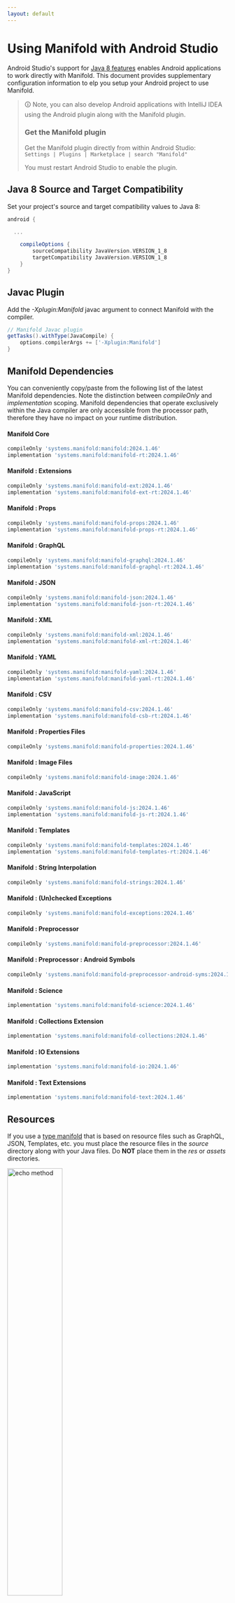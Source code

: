 ```yaml
---
layout: default
---
```


# Using Manifold with Android Studio

Android Studio's support for [Java 8 features](https://developer.android.com/studio/write/java8-support.html) enables
Android applications to work directly with Manifold. This document provides supplementary configuration information to
elp you setup your Android project to use Manifold.

>🛈 Note, you can also develop Android applications with IntelliJ IDEA using the Android plugin along with the Manifold
>plugin. 
>
>### Get the Manifold plugin
>Get the Manifold plugin directly from within Android Studio:
><br>
>`Settings | Plugins | Marketplace | search "Manifold"`
><br>
> 
>You must restart Android Studio to enable the plugin. 
 
## Java 8 Source and Target Compatibility 
Set your project's source and target compatibility values to Java 8:

```groovy
android {

  ...

    compileOptions {
        sourceCompatibility JavaVersion.VERSION_1_8
        targetCompatibility JavaVersion.VERSION_1_8
    }
}
```

## Javac Plugin
Add the *-Xplugin:Manifold* javac argument to connect Manifold with the compiler.

```groovy
// Manifold Javac plugin
getTasks().withType(JavaCompile) {
    options.compilerArgs += ['-Xplugin:Manifold']
}
```    

## Manifold Dependencies
You can conveniently copy/paste from the following list of the latest Manifold dependencies. Note the distinction
between *compileOnly* and *implementation* scoping. Manifold dependencies that operate exclusively within the
Java compiler are only accessible from the processor path, therefore they have no impact on your runtime distribution.

#### Manifold Core
```groovy
compileOnly 'systems.manifold:manifold:2024.1.46'
implementation 'systems.manifold:manifold-rt:2024.1.46'
```
#### Manifold : Extensions
```groovy
compileOnly 'systems.manifold:manifold-ext:2024.1.46'
implementation 'systems.manifold:manifold-ext-rt:2024.1.46'
```
#### Manifold : Props
```groovy
compileOnly 'systems.manifold:manifold-props:2024.1.46'
implementation 'systems.manifold:manifold-props-rt:2024.1.46'
```
#### Manifold : GraphQL
```groovy
compileOnly 'systems.manifold:manifold-graphql:2024.1.46'
implementation 'systems.manifold:manifold-graphql-rt:2024.1.46'
```
#### Manifold : JSON
```groovy
compileOnly 'systems.manifold:manifold-json:2024.1.46'
implementation 'systems.manifold:manifold-json-rt:2024.1.46'
```
#### Manifold : XML
```groovy
compileOnly 'systems.manifold:manifold-xml:2024.1.46'
implementation 'systems.manifold:manifold-xml-rt:2024.1.46'
```
#### Manifold : YAML
```groovy
compileOnly 'systems.manifold:manifold-yaml:2024.1.46'
implementation 'systems.manifold:manifold-yaml-rt:2024.1.46'
```
#### Manifold : CSV
```groovy
compileOnly 'systems.manifold:manifold-csv:2024.1.46'
implementation 'systems.manifold:manifold-csb-rt:2024.1.46'
```
#### Manifold : Properties Files
```groovy
compileOnly 'systems.manifold:manifold-properties:2024.1.46'
```
#### Manifold : Image Files
```groovy
compileOnly 'systems.manifold:manifold-image:2024.1.46'
```
#### Manifold : JavaScript
```groovy
compileOnly 'systems.manifold:manifold-js:2024.1.46'
implementation 'systems.manifold:manifold-js-rt:2024.1.46'
```
#### Manifold : Templates
```groovy
compileOnly 'systems.manifold:manifold-templates:2024.1.46'
implementation 'systems.manifold:manifold-templates-rt:2024.1.46'
```
#### Manifold : String Interpolation
```groovy
compileOnly 'systems.manifold:manifold-strings:2024.1.46'
```
#### Manifold : (Un)checked Exceptions
```groovy
compileOnly 'systems.manifold:manifold-exceptions:2024.1.46'
```
#### Manifold : Preprocessor
```groovy
compileOnly 'systems.manifold:manifold-preprocessor:2024.1.46'
```
#### Manifold : Preprocessor : Android Symbols
```groovy
compileOnly 'systems.manifold:manifold-preprocessor-android-syms:2024.1.46'
```
#### Manifold : Science
```groovy
implementation 'systems.manifold:manifold-science:2024.1.46'
```
#### Manifold : Collections Extension
```groovy
implementation 'systems.manifold:manifold-collections:2024.1.46'
```
#### Manifold : IO Extensions
```groovy
implementation 'systems.manifold:manifold-io:2024.1.46'
```
#### Manifold : Text Extensions
```groovy
implementation 'systems.manifold:manifold-text:2024.1.46'
```

## Resources

If you use a [type manifold](https://github.com/manifold-systems/manifold/tree/master/manifold-core-parent/manifold#the-big-picture)
that is based on resource files such as GraphQL, JSON, Templates, etc. you must place the resource files in the 
*source* directory along with your Java files.  Do **NOT** place them in the *res* or *assets* directories.
 
<p><img src="http://manifold.systems/images/android_resources.png" alt="echo method" width="50%" height="50%"/></p> 

## Preprocessor and build variant symbols

If you use the [preprocessor](https://github.com/manifold-systems/manifold/tree/master/manifold-deps-parent/manifold-preprocessor),
you can directly reference Android build variant symbols with the [manifold-preprocessor-android-syms](https://github.com/manifold-systems/manifold/tree/master/manifold-deps-parent/manifold-preprocessor-android-syms)
dependency.
```java
#if FLAVOR == "paid"
  @Override
  public void specialMethod(Foo foo) {
  ...
  }
#endif
```
build.gradle
```groovy
dependencies {
    ...
    compileOnly 'systems.manifold:manifold-preprocessor:2024.1.46'
    compileOnly 'systems.manifold:manifold-preprocessor-android-syms:2024.1.46'
}
```
